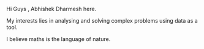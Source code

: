 Hi Guys , Abhishek Dharmesh here.

My interests lies in analysing and solving complex problems using data as a tool.

I believe maths is the language of nature.
